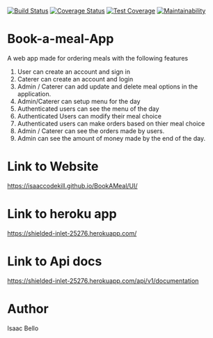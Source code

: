 [![Build Status](https://travis-ci.com/isaaccodekill/BookAMeal.svg?branch=develop)](https://travis-ci.com/isaaccodekill/BookAMeal)
[![Coverage Status](https://coveralls.io/repos/github/isaaccodekill/BookAMeal/badge.svg?branch=develop)](https://coveralls.io/github/isaaccodekill/BookAMeal?branch=develop)
[![Test Coverage](https://api.codeclimate.com/v1/badges/e46d7403dec00b237322/test_coverage)](https://codeclimate.com/github/isaaccodekill/BookAMeal/test_coverage)
[![Maintainability](https://api.codeclimate.com/v1/badges/e46d7403dec00b237322/maintainability)](https://codeclimate.com/github/isaaccodekill/BookAMeal/maintainability)


# Book-a-meal-App
A web app made for ordering meals with the following features
1. User can create an account and sign in
2. Caterer can create an account and login
3. Admin / Caterer can add update and delete meal options in the application.
4. Admin/Caterer can setup menu for the day
5. Authenticated users can see the menu of the day
6. Authenticated Users can modify their meal choice
7. Authenticated users can make orders based on thier meal choice
8. Admin / Caterer can see the orders made by users.
9. Admin can see the amount of money made by the end of the day.



# Link to Website
https://isaaccodekill.github.io/BookAMeal/UI/

# Link to heroku app
https://shielded-inlet-25276.herokuapp.com/

# Link to Api docs
https://shielded-inlet-25276.herokuapp.com/api/v1/documentation

# Author
Isaac Bello
